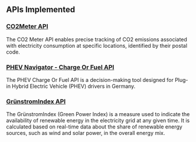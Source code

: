## APIs Implemented

### [CO2Meter API](https://console.corrently.io/co2meter.html)
The CO2 Meter API enables precise tracking of CO2 emissions associated with electricity consumption at specific locations, identified by their postal code. 

### [PHEV Navigator - Charge Or Fuel API](https://console.corrently.io/phevChargeOrFuel.html)
The PHEV Charge Or Fuel API is a decision-making tool designed for Plug-in Hybrid Electric Vehicle (PHEV) drivers in Germany. 

### [GrünstromIndex API](https://console.corrently.io/gsi.html)
The GrünstromIndex (Green Power Index) is a measure used to indicate the availability of renewable energy in the electricity grid at any given time. It is calculated based on real-time data about the share of renewable energy sources, such as wind and solar power, in the overall energy mix. 